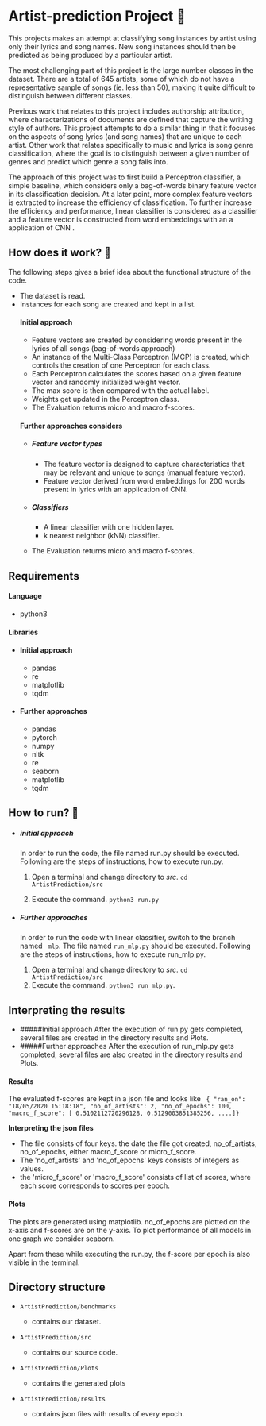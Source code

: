 # Artist-prediction Project 🎵

This projects makes an attempt at classifying song instances by artist using only their lyrics and song names. New song instances should then be predicted as being produced by a particular artist.

The most challenging part of this project is the large number classes in the dataset. There are a total of 645 artists, some of which do not have a representative sample of songs (ie. less than 50), making it quite difficult to distinguish between different classes.

Previous work that relates to this project includes authorship attribution, where characterizations of documents are defined that capture the writing style of authors. This project attempts to do a similar thing in that it focuses on the aspects of song lyrics (and song names) that are unique to each artist. Other work that relates specifically to music and lyrics is song genre classification, where the goal is to distinguish between a given number of genres and predict which genre a song falls into.

The approach of this project was to first build a Perceptron classifier, a simple baseline, which considers only a bag-of-words binary feature vector in its classification decision. At a later point, more complex feature vectors is extracted to increase the efficiency of classification. 
To further increase the efficiency and performance, linear classifier is considered as a classifier and a feature vector is constructed from word embeddings with an a application of CNN .

## How does it work? 🤔
The following steps gives a brief idea about the functional structure of the code.

- The dataset is read.
- Instances for each song are created and kept in a list.
    #### Initial approach 
    - Feature vectors are created by considering words present in the lyrics of all songs (bag-of-words approach)
    - An instance of the Multi-Class Perceptron (MCP) is created, which controls the creation of one Perceptron for each class.
    - Each Perceptron calculates the scores based on a given feature vector and randomly initialized weight vector.
    - The max score is then compared with the actual label.
    - Weights get updated in the Perceptron class.
    - The Evaluation returns micro and macro f-scores.
    #### Further approaches considers 
     - ##### Feature vector types 
        - The feature vector is designed to capture characteristics that may be relevant and unique to songs (manual feature vector).
        - Feature vector derived from word embeddings for 200 words present in lyrics with an application of CNN.
     
     - ##### Classifiers 
         - A linear classifier with one hidden layer.
         - k nearest neighbor (kNN) classifier.
     
     - The Evaluation returns micro and macro f-scores.
    

## Requirements

#### Language
- python3

#### Libraries
- #### Initial approach
    - pandas
    - re
    - matplotlib
    - tqdm
- #### Further approaches
    - pandas
    - pytorch
    - numpy
    - nltk
    - re
    - seaborn
    - matplotlib
    - tqdm


## How to run? 🏃
- ##### initial approach
    In order to run the code, the file named run.py should be executed. Following are the steps of instructions, how to execute run.py.
    
    1. Open a terminal and change directory to _src_. ``` cd ArtistPrediction/src ```
    
    2. Execute the  command.  ``` python3 run.py ```

- ##### Further approaches
    In order to run the code with linear classifier, switch to the branch named ``` mlp```. The file named ```run_mlp.py``` should be executed. 
    Following are the steps of instructions, how to execute run_mlp.py. 
    
    1. Open a terminal and change directory to _src_. ``` cd ArtistPrediction/src ```
    2. Execute the  command.  ``` python3 run_mlp.py ```.
     
## Interpreting the results 
- #####Initial approach 
    After the execution of run.py gets completed, several files are created in the directory results and Plots. 
- #####Further approaches
    After the execution of run_mlp.py gets completed, several files are also created in the directory results and Plots.

#### Results
The evaluated f-scores are kept in a json file and looks like ```
{
  "ran_on": "18/05/2020 15:18:18",
  "no_of_artists": 2,
  "no_of_epochs": 100,
  "macro_f_score": [
    0.5102112720296128, 0.5129003851385256, ....]}```

   __Interpreting the json files__
  - The file consists of four keys. the date the file got created, no_of_artists, no_of_epochs, either macro_f_score or micro_f_score.
  - The 'no_of_artists' and 'no_of_epochs' keys consists of integers as values.
  - the 'micro_f_score' or 'macro_f_score' consists of list of scores, where each score corresponds to scores per epoch.

#### Plots
The plots are generated using matplotlib. no_of_epochs are plotted on the x-axis and f-scores are on the y-axis. 
To plot performance of all models in one graph we consider seaborn.


Apart from these while executing the run.py, the f-score per epoch is also visible in the terminal.

## Directory structure

- ```ArtistPrediction/benchmarks```
  - contains our dataset.

- ```ArtistPrediction/src```
  - contains our source code.

- ```ArtistPrediction/Plots```
  - contains the generated plots

- ```ArtistPrediction/results```
  - contains json files with results of every epoch.
